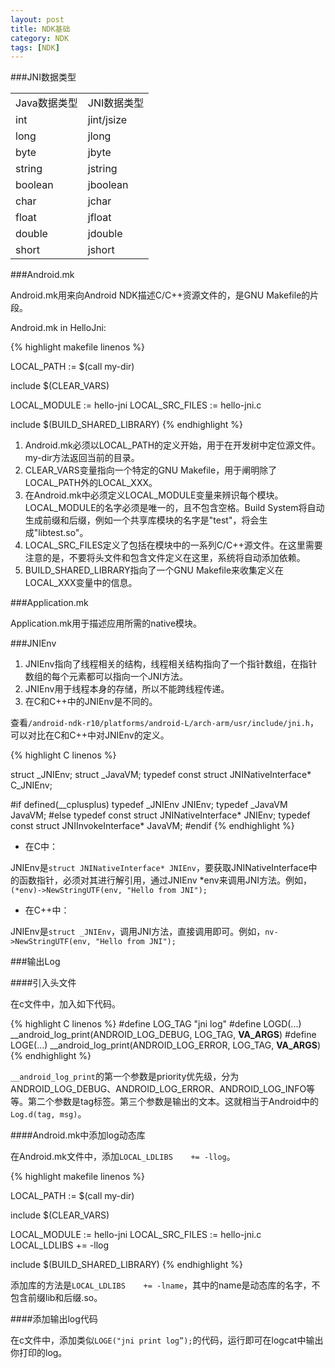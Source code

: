 ```yaml
---
layout: post
title: NDK基础
category: NDK
tags: [NDK]
---
```


###JNI数据类型

<table>
	<tr>
		<td>Java数据类型</td>
		<td>JNI数据类型</td>
	</tr>
	<tr>
		<td>int</td>
		<td>jint/jsize</td>
	</tr>
	<tr>
		<td>long</td>
		<td>jlong</td>
	</tr>
	<tr>
		<td>byte</td>
		<td>jbyte</td>
	</tr>
	<tr>
		<td>string</td>
		<td>jstring</td>
	</tr>
	<tr>
		<td>boolean</td>
		<td>jboolean</td>
	</tr>
	<tr>
		<td>char</td>
		<td>jchar</td>
	</tr>
	<tr>
		<td>float</td>
		<td>jfloat</td>
	</tr>
	<tr>
		<td>double</td>
		<td>jdouble</td>
	</tr>
	<tr>
		<td>short</td>
		<td>jshort</td>
	</tr>
</table>

###Android.mk

Android.mk用来向Android NDK描述C/C++资源文件的，是GNU Makefile的片段。

Android.mk in HelloJni:


{% highlight makefile linenos %}

LOCAL_PATH := $(call my-dir)

include $(CLEAR_VARS)

LOCAL_MODULE    := hello-jni
LOCAL_SRC_FILES := hello-jni.c

include $(BUILD_SHARED_LIBRARY)
{% endhighlight %}
	
1. Android.mk必须以LOCAL_PATH的定义开始，用于在开发树中定位源文件。my-dir方法返回当前的目录。
2. CLEAR_VARS变量指向一个特定的GNU Makefile，用于阐明除了LOCAL_PATH外的LOCAL_XXX。
3. 在Android.mk中必须定义LOCAL_MODULE变量来辨识每个模块。LOCAL_MODULE的名字必须是唯一的，且不包含空格。Build System将自动生成前缀和后缀，例如一个共享库模块的名字是"test"，将会生成"libtest.so"。
4. LOCAL_SRC_FILES定义了包括在模块中的一系列C/C++源文件。在这里需要注意的是，不要将头文件和包含文件定义在这里，系统将自动添加依赖。
5. BUILD_SHARED_LIBRARY指向了一个GNU Makefile来收集定义在LOCAL_XXX变量中的信息。

###Application.mk

Application.mk用于描述应用所需的native模块。

###JNIEnv

1. JNIEnv指向了线程相关的结构，线程相关结构指向了一个指针数组，在指针数组的每个元素都可以指向一个JNI方法。
2. JNIEnv用于线程本身的存储，所以不能跨线程传递。
3. 在C和C++中的JNIEnv是不同的。

查看`/android-ndk-r10/platforms/android-L/arch-arm/usr/include/jni.h`，可以对比在C和C++中对JNIEnv的定义。

{% highlight C linenos %}

struct _JNIEnv;
struct _JavaVM;
typedef const struct JNINativeInterface* C_JNIEnv;

#if defined(__cplusplus)
typedef _JNIEnv JNIEnv;
typedef _JavaVM JavaVM;
#else
typedef const struct JNINativeInterface* JNIEnv;
typedef const struct JNIInvokeInterface* JavaVM;
#endif
{% endhighlight %}

* 在C中：

JNIEnv是`struct JNINativeInterface* JNIEnv`，要获取JNINativeInterface中的函数指针，必须对其进行解引用，通过JNIEnv *env来调用JNI方法。例如，`(*env)->NewStringUTF(env, "Hello from JNI");`

* 在C++中：

JNIEnv是`struct _JNIEnv`，调用JNI方法，直接调用即可。例如，`nv->NewStringUTF(env, "Hello from JNI");`

###输出Log

####引入头文件

在c文件中，加入如下代码。

{% highlight C linenos %}
#define LOG_TAG "jni log"
#define LOGD(...) __android_log_print(ANDROID_LOG_DEBUG, LOG_TAG, __VA_ARGS__)
#define LOGE(...) __android_log_print(ANDROID_LOG_ERROR, LOG_TAG, __VA_ARGS__)
{% endhighlight %}
	
`__android_log_print`的第一个参数是priority优先级，分为ANDROID_LOG_DEBUG、ANDROID_LOG_ERROR、ANDROID_LOG_INFO等等。第二个参数是tag标签。第三个参数是输出的文本。这就相当于Android中的`Log.d(tag, msg)`。

####Android.mk中添加log动态库

在Android.mk文件中，添加`LOCAL_LDLIBS    += -llog`。

{% highlight makefile linenos %}

LOCAL_PATH := $(call my-dir)

include $(CLEAR_VARS)

LOCAL_MODULE    := hello-jni
LOCAL_SRC_FILES := hello-jni.c
LOCAL_LDLIBS    += -llog

include $(BUILD_SHARED_LIBRARY)
{% endhighlight %}
	
添加库的方法是`LOCAL_LDLIBS    += -lname`，其中的name是动态库的名字，不包含前缀lib和后缀.so。

####添加输出log代码

在c文件中，添加类似`LOGE("jni print log”);`的代码，运行即可在logcat中输出你打印的log。

